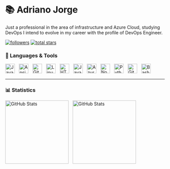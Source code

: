 # 📚 Adriano Jorge

Just a professional in the area of infrastructure and Azure Cloud, studying DevOps I intend to evolve in my career with the profile of DevOps Engineer.
</br>



<p>
    <a href="https://github.com/adrixjorge?tab=followers">
         <img alt="followers" title="Followers" src="https://custom-icon-badges.demolab.com/github/followers/adrixjorge?color=236ad3&labelColor=1155ba&style=for-the-badge&logo=person-add&label=Followers&logoColor=white"/></a>
      <a href="https://github.com/adrixjorge?tab=repositories&sort=stargazers"> 
        <img alt="total stars" title="Stars" src="https://custom-icon-badges.demolab.com/github/stars/adrixjorge?color=55960c&style=for-the-badge&labelColor=488207&logo=star&label=Stars"/></a>
</p>

### 🧰 Languages & Tools
<p>
<img align="left" alt="Java" width="30px" style="padding-right:10px;" src="https://cdn.jsdelivr.net/gh/devicons/devicon/icons/java/java-original.svg"/>
<img align="left" alt="Ansible" width="30px" style="padding-right:10px;" <img src="https://cdn.jsdelivr.net/gh/devicons/devicon@latest/icons/ansible/ansible-original.svg" />
<img align="left" alt="Git" width="30px" style="padding-right:10px;" src="https://cdn.jsdelivr.net/gh/devicons/devicon/icons/git/git-original.svg" />
<img align="left" alt="Linux" width="30px" style="padding-right:10px;" src="https://cdn.jsdelivr.net/gh/devicons/devicon/icons/linux/linux-original.svg" />
<img align="left" alt="HTML" width="30px" style="padding-right:10px;" src="https://cdn.jsdelivr.net/gh/devicons/devicon/icons/html5/html5-plain.svg" />
<img align="left" alt="JavaScript" width="30px" style="padding-right:10px;" src="https://cdn.jsdelivr.net/gh/devicons/devicon/icons/javascript/javascript-plain.svg" />
<img align="left" alt="AzureDevops" width="30px" style="padding-right:10px;" <img src="https://cdn.jsdelivr.net/gh/devicons/devicon@latest/icons/azuredevops/azuredevops-original.svg" />
<img align="left" alt="NodeJS" width="30px" style="padding-right:10px;" src="https://cdn.jsdelivr.net/gh/devicons/devicon/icons/nodejs/nodejs-original.svg" />
<img align="left" alt="Python" width="30px" style="padding-right:10px;" src="https://cdn.jsdelivr.net/gh/devicons/devicon/icons/python/python-plain.svg" />
<img align="left" alt="GitHub" width="30px" style="padding-right:10px;" src="https://cdn.jsdelivr.net/gh/devicons/devicon/icons/github/github-original.svg" />
<img align="left" alt="Bash" width="30px" style="padding-right:10px;" src="https://cdn.jsdelivr.net/gh/devicons/devicon/icons/bash/bash-original.svg" />
</p>

</br>
</br>

---

### 📊 Statistics

<dev>
<img align="left" height="200px" alt="GitHub Stats" style="padding-right:10px;" src="https://github-readme-stats.vercel.app/api?username=adrixjorge&show_icons=true&theme=darcula&include_all_commits=true&locale=us" />    
<img align="left" height="200px" alt="GitHub Stats" style="padding-right:10px;" src="https://github-readme-stats.vercel.app/api/top-langs/?username=adrixjorge&theme=darcula&custom_title=Tenologies&langs_count=7"/>
</dev>






